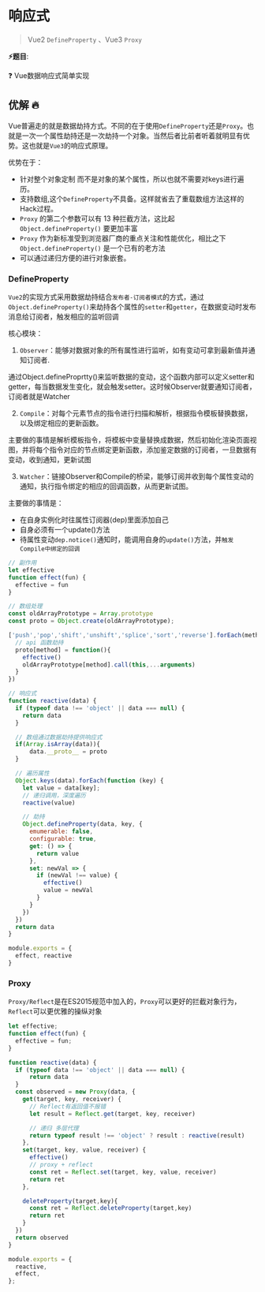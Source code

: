 # 响应式

> Vue2 `DefineProperty` 、Vue3 `Proxy`

**⚡题目**:

❓ Vue数据响应式简单实现

## 优解 🔥

Vue普遍走的就是数据劫持方式。不同的在于使用`DefineProperty`还是`Proxy`。也就是一次一个属性劫持还是一次劫持一个对象。当然后者比前者听着就明显有优势。这也就是`Vue3`的响应式原理。

优势在于：

- 针对整个对象定制 而不是对象的某个属性，所以也就不需要对keys进行遍历。
- 支持数组,这个`DefineProperty`不具备。这样就省去了重载数组方法这样的Hack过程。
- `Proxy` 的第二个参数可以有 13 种拦截方法，这比起 `Object.defineProperty()` 要更加丰富
- `Proxy` 作为新标准受到浏览器厂商的重点关注和性能优化，相比之下 `Object.defineProperty()` 是一个已有的老方法
- 可以通过递归方便的进行对象嵌套。

### DefineProperty

`Vue2`的实现方式采用数据劫持结合`发布者-订阅者模式`的方式，通过`Object.defineProperty()`来劫持各个属性的`setter`和`getter`，在数据变动时发布消息给订阅者，触发相应的监听回调

核心模块：

1. `Observer`：能够对数据对象的所有属性进行监听，如有变动可拿到最新值并通知订阅者.

通过Object.defineProprtty()来监听数据的变动，这个函数内部可以定义setter和getter，每当数据发生变化，就会触发setter。这时候Observer就要通知订阅者，订阅者就是Watcher

2. `Compile`：对每个元素节点的指令进行扫描和解析，根据指令模板替换数据，以及绑定相应的更新函数。

主要做的事情是解析模板指令，将模板中变量替换成数据，然后初始化渲染页面视图，并将每个指令对应的节点绑定更新函数，添加鉴定数据的订阅者，一旦数据有变动，收到通知，更新试图

3. `Watcher`：链接Observer和Compile的桥梁，能够订阅并收到每个属性变动的通知，执行指令绑定的相应的回调函数，从而更新试图。

主要做的事情是：
  - 在自身实例化时往属性订阅器(dep)里面添加自己
  - 自身必须有一个update()方法
  - 待属性变动`dep.notice()`通知时，能调用自身的`update()`方法，并`触发Compile中绑定的回调`


```js
// 副作用
let effective
function effect(fun) {
  effective = fun
}

// 数组处理
const oldArrayPrototype = Array.prototype
const proto = Object.create(oldArrayPrototype);

['push','pop','shift','unshift','splice','sort','reverse'].forEach(method => {
  // api 函数劫持
  proto[method] = function(){
    effective()
    oldArrayPrototype[method].call(this,...arguments)
  }
})

// 响应式
function reactive(data) {
  if (typeof data !== 'object' || data === null) {
    return data
  }

  // 数组通过数据劫持提供响应式
  if(Array.isArray(data)){
      data.__proto__ = proto
  }

  // 遍历属性
  Object.keys(data).forEach(function (key) {
    let value = data[key];
    // 递归调用，深度遍历
    reactive(value)

    // 劫持
    Object.defineProperty(data, key, {
      emumerable: false,
      configurable: true,
      get: () => {
        return value
      },
      set: newVal => {
        if (newVal !== value) {
          effective()
          value = newVal
        }
      }
    })
  })
  return data
}

module.exports = {
  effect, reactive
}

```

### Proxy

`Proxy/Reflect`是在ES2015规范中加入的，`Proxy`可以更好的拦截对象行为，`Reflect`可以更优雅的操纵对象

```js
let effective;
function effect(fun) {
  effective = fun;
}

function reactive(data) {
  if (typeof data !== 'object' || data === null) {
      return data
  }
  const observed = new Proxy(data, {
    get(target, key, receiver) {
      // Reflect有返回值不报错
      let result = Reflect.get(target, key, receiver)

      // 递归 多层代理
      return typeof result !== 'object' ? result : reactive(result) 
    },
    set(target, key, value, receiver) {
      effective()
      // proxy + reflect
      const ret = Reflect.set(target, key, value, receiver)
      return ret
    },

    deleteProperty(target,key){
      const ret = Reflect.deleteProperty(target,key)
      return ret
    }
  })
  return observed
}

module.exports = {
  reactive,
  effect,
};
```

